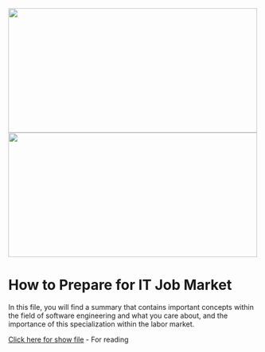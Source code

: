 <div>
<img src="https://user-images.githubusercontent.com/107370302/201512990-f0bee851-c771-4365-be67-a27c193dd47f.jpg" width = 500 height = 250 >
<img src="https://user-images.githubusercontent.com/107370302/201482598-3554fa4a-8b95-4478-875c-cf3cff15258e.png" width = 500 height = 250 >
</div>


# How to Prepare for IT Job Market
In this file, you will find a summary that contains important concepts within the field of software engineering and what you care about, and the importance of this specialization within the labor market.

[Click here for show file](https://github.com/osamagh20/SE3131-project/files/9995234/default.pdf) - For reading
